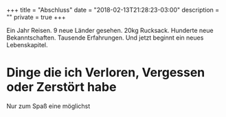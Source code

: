 +++
title = "Abschluss"
date = "2018-02-13T21:28:23-03:00"
description = ""
private = true
+++

Ein Jahr Reisen. 9 neue Länder gesehen. 20kg Rucksack. Hunderte neue Bekanntschaften. Tausende Erfahrungen. Und jetzt beginnt ein neues Lebenskapitel.


# Dinge die ich Verloren, Vergessen oder Zerstört habe

Nur zum Spaß eine möglichst